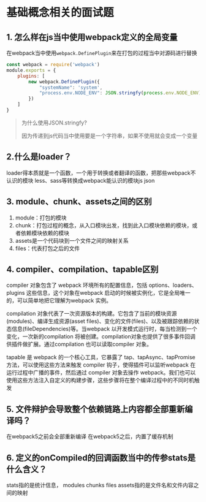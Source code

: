 # 基础概念相关的面试题

## 1. 怎么样在js当中使用webpack定义的全局变量

在webpack当中使用`webpack.DefinePlugin`来在打包的过程当中对源码进行替换

```js
const webpack = require('webpack')
module.exports = {
    plugins: [
        new webpack.DefinePlugin({
            "systemName": 'system',
            "process.env.NODE_ENV": JSON.stringfy(process.env.NODE_ENV)
        })
    ]
}
```

> 为什么使用JSON.stringfy?
> 
> 因为传递到js代码当中使用要是一个字符串，如果不使用就会变成一个变量

## 2.什么是loader？

loader得本质就是一个函数，一个用于转换或者翻译的函数，把那些webpack不认识的模块 less、sass等转换成webpack能认识的模块js json

## 3. module、chunk、assets之间的区别

1. module：打包的模块
2. chunk：打包过程的概念，从入口模块出发，找到此入口模块依赖的模块，或者依赖模块依赖的模块
3. assets是一个代码块到一个文件之间的映射关系
4. files：代表打包之后的文件

## 4. compiler、compilation、tapable区别

compiler 对象包含了 webpack 环境所有的配置信息，包括 options、loaders、plugins 这些信息，这个对象在webpack 启动的时候被实例化，它是全局唯一的，可以简单地把它理解为webpack 实例。

compilation 对象代表了一次资源版本的构建。它包含了当前的模块资源(modules)、编译生成资源(asset files)、变化的文件(files)、以及被跟踪依赖的状态信息(fileDependencies)等。当webpack 以开发模式运行时，每当检测到一个变化，一次新的compilation 将被创建。compilation对象也提供了很多事件回调供插件做扩展。通过compilation 也可以读取compiler 对象。

tapable 是 webpack 的一个核心工具，它暴露了 tap、tapAsync、tapPromise 方法，可以使用这些方法来触发 compiler 钩子，使得插件可以监听webpack 在运行过程中广播的事件，然后通过 compiler 对象去操作 webpack。我们也可以使用这些方法注入自定义的构建步骤，这些步骤将在整个编译过程中的不同时机触发

## 5. 文件辩护会导致整个依赖链路上内容都全部重新编译吗？

在webpack5之前会全部重新编译
在webpack5之后，内置了缓存机制

## 6. 定义的onCompiled的回调函数当中的传参stats是什么含义？

stats指的是统计信息， modules chunks files assets指的是文件名和文件内容之间的映射